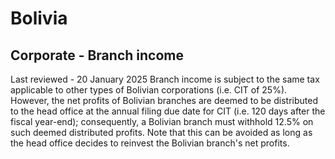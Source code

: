 # Bolivia
## Corporate - Branch income
Last reviewed - 20 January 2025
Branch income is subject to the same tax applicable to other types of Bolivian corporations (i.e. CIT of 25%). However, the net profits of Bolivian branches are deemed to be distributed to the head office at the annual filing due date for CIT (i.e. 120 days after the fiscal year-end); consequently, a Bolivian branch must withhold 12.5% on such deemed distributed profits. Note that this can be avoided as long as the head office decides to reinvest the Bolivian branch's net profits.
